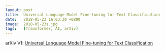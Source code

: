 ```yaml
---
layout: post
title:  Universal Language Model Fine-tuning for Text Classification
date:   2018-05-23 16:03:30 +0800
image:  2018-05-23s.jpg
tags:   [Transformer, AI, arXiv]
---
```


arXiv V1: [Universal Language Model Fine-tuning for Text Classification ](https://arxiv.org/pdf/1801.06146.pdf)